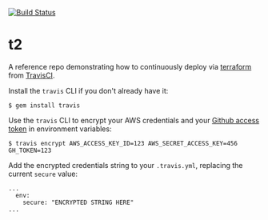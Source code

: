 [![Build Status](https://travis-ci.org/conor123/t2.svg?branch=master)](https://travis-ci.org/conor123/t2)

# t2

A reference repo demonstrating how to continuously deploy via [terraform](http://terraform.io)
from [TravisCI](https://travis-ci.org/mdb/terraform-example).

Install the `travis` CLI if you don't already have it:

  ```
  $ gem install travis
  ```

Use the `travis` CLI to encrypt your AWS credentials and your [Github access token]() in environment variables:

  ```
  $ travis encrypt AWS_ACCESS_KEY_ID=123 AWS_SECRET_ACCESS_KEY=456 GH_TOKEN=123
  ```

Add the encrypted credentials string to your `.travis.yml`, replacing the current `secure` value:

  ```
  ...
    env:
      secure: "ENCRYPTED STRING HERE"
  ...
  ```

